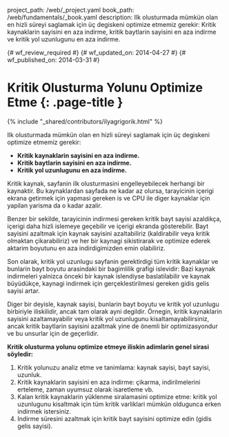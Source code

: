 project_path: /web/_project.yaml
book_path: /web/fundamentals/_book.yaml
description: Ilk olusturmada mümkün olan en hizli süreyi saglamak için üç degiskeni optimize etmemiz gerekir: Kritik kaynaklarin sayisini en aza indirme, kritik baytlarin sayisini en aza indirme ve kritik yol uzunlugunu en aza indirme.

{# wf_review_required #}
{# wf_updated_on: 2014-04-27 #}
{# wf_published_on: 2014-03-31 #}

# Kritik Olusturma Yolunu Optimize Etme {: .page-title }

{% include "_shared/contributors/ilyagrigorik.html" %}



Ilk olusturmada mümkün olan en hizli süreyi saglamak için üç degiskeni optimize etmemiz gerekir:

* **Kritik kaynaklarin sayisini en aza indirme.**
* **Kritik baytlarin sayisini en aza indirme.**
* **Kritik yol uzunlugunu en aza indirme.**

Kritik kaynak, sayfanin ilk olusturmasini engelleyebilecek herhangi bir kaynaktir. Bu kaynaklardan sayfada ne kadar az olursa, tarayicinin içerigi ekrana getirmek için yapmasi gereken is ve CPU ile diger kaynaklar için yapilan yarisma da o kadar azalir.

Benzer bir sekilde, tarayicinin indirmesi gereken kritik bayt sayisi azaldikça, içerigi daha hizli islemeye geçebilir ve içerigi ekranda gösterebilir. Bayt sayisini azaltmak için kaynak sayisini azaltabiliriz (kaldirabilir veya kritik olmaktan çikarabiliriz) ve her bir kaynagi sikistirarak ve optimize ederek aktarim boyutunu en aza indirdigimizden emin olabiliriz.

Son olarak, kritik yol uzunlugu sayfanin gerektirdigi tüm kritik kaynaklar ve bunlarin bayt boyutu arasindaki bir bagimlilik grafigi islevidir: Bazi kaynak indirmeleri yalnizca önceki bir kaynak islendiyse baslatilabilir ve kaynak büyüdükçe, kaynagi indirmek için gerçeklestirilmesi gereken gidis gelis sayisi artar.

Diger bir deyisle, kaynak sayisi, bunlarin bayt boyutu ve kritik yol uzunlugu birbiriyle iliskilidir, ancak tam olarak ayni degildir. Örnegin, kritik kaynaklarin sayisini azaltamayabilir veya kritik yol uzunlugunu kisaltamayabilirsiniz, ancak kritik baytlarin sayisini azaltmak yine de önemli bir optimizasyondur ve bu unsurlar için de geçerlidir.

**Kritik olusturma yolunu optimize etmeye iliskin adimlarin genel sirasi söyledir:**

1. Kritik yolunuzu analiz etme ve tanimlama: kaynak sayisi, bayt sayisi, uzunluk.
2. Kritik kaynaklarin sayisini en aza indirme: çikarma, indirilmelerini erteleme, zaman uyumsuz olarak isaretleme vb.
3. Kalan kritik kaynaklarin yüklenme siralamasini optimize etme: kritik yol uzunlugunu kisaltmak için tüm kritik varliklari mümkün oldugunca erken indirmek istersiniz.
4. Indirme süresini azaltmak için kritik bayt sayisini optimize edin (gidis gelis sayisi).



